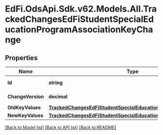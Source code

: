 # EdFi.OdsApi.Sdk.v62.Models.All.TrackedChangesEdFiStudentSpecialEducationProgramAssociationKeyChange

## Properties

Name | Type | Description | Notes
------------ | ------------- | ------------- | -------------
**Id** | **string** | Resource identifier | [optional] 
**ChangeVersion** | **decimal** | Change version | [optional] 
**OldKeyValues** | [**TrackedChangesEdFiStudentSpecialEducationProgramAssociationKey**](TrackedChangesEdFiStudentSpecialEducationProgramAssociationKey.md) |  | [optional] 
**NewKeyValues** | [**TrackedChangesEdFiStudentSpecialEducationProgramAssociationKey**](TrackedChangesEdFiStudentSpecialEducationProgramAssociationKey.md) |  | [optional] 

[[Back to Model list]](../../README.md#documentation-for-models) [[Back to API list]](../../README.md#documentation-for-api-endpoints) [[Back to README]](../../README.md)

